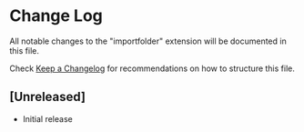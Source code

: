 # Change Log
All notable changes to the "importfolder" extension will be documented in this file.

Check [Keep a Changelog](http://keepachangelog.com/) for recommendations on how to structure this file.

## [Unreleased]
- Initial release